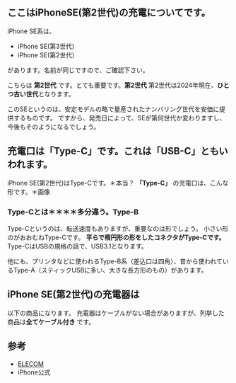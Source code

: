 ## ここはiPhoneSE(第2世代)の充電についてです。
iPhone SE系は、

- iPhone SE(第3世代)
- iPhone SE(第2世代）
 
があります。名前が同じですので、ご確認下さい。

こちらは **第2世代** です。とても重要です。**第2世代**
第2世代は2024年現在、**ひとつ古い世代**となります。

このSEというのは、安定モデルの略で量産されたナンバリング世代を安価に提供するものです。
ですから、発売日によって、SEが第何世代か変わりますし、今後もそのようになるでしょう。

## 充電口は「Type-C」です。これは「USB-C」ともいわれます。
iPhone SE(第2世代)はType-Cです。＊本当？
**「Type-C」** の充電口は、こんな形です。＊画像

### Type-Cとは＊＊＊＊多分違う。Type-B
Type-Cというのは、転送速度もありますが、重要なのは形でしょう。
小さい形のがおおむねType-Cです。
**平らで楕円形の形をしたコネクタがType-Cです。** 
Type-CはUSBの規格の話で、USB3.1となります。

他にも、プリンタなどに使われるType-B系（差込口は四角）、昔から使われているType-A（スティックUSBに多い、大きな長方形のもの）があります。

## iPhone SE(第2世代)の充電器は
以下の商品になります。
充電器はケーブルがない場合がありますが、列挙した商品は**全てケーブル付き** です。


## 参考
- [ELECOM](https://www.elecom.co.jp/pickup/usb_type-c/)
- iPhone公式
